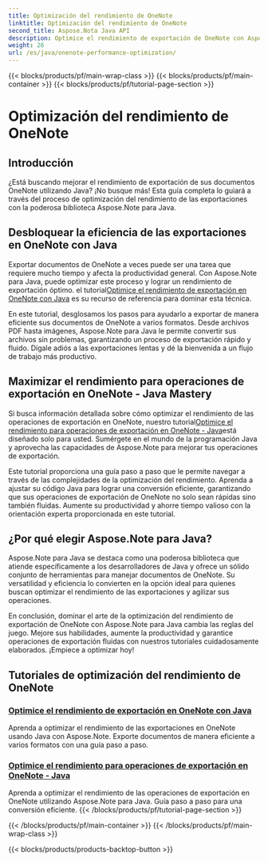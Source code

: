 ```yaml
---
title: Optimización del rendimiento de OneNote
linktitle: Optimización del rendimiento de OneNote
second_title: Aspose.Nota Java API
description: Optimice el rendimiento de exportación de OneNote con Aspose.Note Java. Aprenda a convertir documentos de forma eficiente a varios formatos con una guía paso a paso para mejorar la productividad.
weight: 26
url: /es/java/onenote-performance-optimization/
---
```


{{< blocks/products/pf/main-wrap-class >}}
{{< blocks/products/pf/main-container >}}
{{< blocks/products/pf/tutorial-page-section >}}

# Optimización del rendimiento de OneNote


## Introducción

¿Está buscando mejorar el rendimiento de exportación de sus documentos OneNote utilizando Java? ¡No busque más! Esta guía completa lo guiará a través del proceso de optimización del rendimiento de las exportaciones con la poderosa biblioteca Aspose.Note para Java.

## Desbloquear la eficiencia de las exportaciones en OneNote con Java

 Exportar documentos de OneNote a veces puede ser una tarea que requiere mucho tiempo y afecta la productividad general. Con Aspose.Note para Java, puede optimizar este proceso y lograr un rendimiento de exportación óptimo. el tutorial[Optimice el rendimiento de exportación en OneNote con Java](./optimize-export-performance/) es su recurso de referencia para dominar esta técnica.

En este tutorial, desglosamos los pasos para ayudarlo a exportar de manera eficiente sus documentos de OneNote a varios formatos. Desde archivos PDF hasta imágenes, Aspose.Note para Java le permite convertir sus archivos sin problemas, garantizando un proceso de exportación rápido y fluido. Dígale adiós a las exportaciones lentas y dé la bienvenida a un flujo de trabajo más productivo.

## Maximizar el rendimiento para operaciones de exportación en OneNote - Java Mastery

 Si busca información detallada sobre cómo optimizar el rendimiento de las operaciones de exportación en OneNote, nuestro tutorial[Optimice el rendimiento para operaciones de exportación en OneNote - Java](./optimize-performance-consequent-export/)está diseñado solo para usted. Sumérgete en el mundo de la programación Java y aprovecha las capacidades de Aspose.Note para mejorar tus operaciones de exportación.

Este tutorial proporciona una guía paso a paso que le permite navegar a través de las complejidades de la optimización del rendimiento. Aprenda a ajustar su código Java para lograr una conversión eficiente, garantizando que sus operaciones de exportación de OneNote no solo sean rápidas sino también fluidas. Aumente su productividad y ahorre tiempo valioso con la orientación experta proporcionada en este tutorial.

## ¿Por qué elegir Aspose.Note para Java?

Aspose.Note para Java se destaca como una poderosa biblioteca que atiende específicamente a los desarrolladores de Java y ofrece un sólido conjunto de herramientas para manejar documentos de OneNote. Su versatilidad y eficiencia lo convierten en la opción ideal para quienes buscan optimizar el rendimiento de las exportaciones y agilizar sus operaciones.

En conclusión, dominar el arte de la optimización del rendimiento de exportación de OneNote con Aspose.Note para Java cambia las reglas del juego. Mejore sus habilidades, aumente la productividad y garantice operaciones de exportación fluidas con nuestros tutoriales cuidadosamente elaborados. ¡Empiece a optimizar hoy!
## Tutoriales de optimización del rendimiento de OneNote
### [Optimice el rendimiento de exportación en OneNote con Java](./optimize-export-performance/)
Aprenda a optimizar el rendimiento de las exportaciones en OneNote usando Java con Aspose.Note. Exporte documentos de manera eficiente a varios formatos con una guía paso a paso.
### [Optimice el rendimiento para operaciones de exportación en OneNote - Java](./optimize-performance-consequent-export/)
Aprenda a optimizar el rendimiento de las operaciones de exportación en OneNote utilizando Aspose.Note para Java. Guía paso a paso para una conversión eficiente.
{{< /blocks/products/pf/tutorial-page-section >}}

{{< /blocks/products/pf/main-container >}}
{{< /blocks/products/pf/main-wrap-class >}}

{{< blocks/products/products-backtop-button >}}
